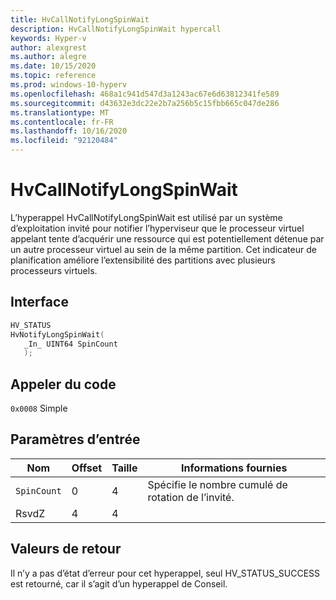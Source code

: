 ```yaml
---
title: HvCallNotifyLongSpinWait
description: HvCallNotifyLongSpinWait hypercall
keywords: Hyper-v
author: alexgrest
ms.author: alegre
ms.date: 10/15/2020
ms.topic: reference
ms.prod: windows-10-hyperv
ms.openlocfilehash: 468a1c941d547d3a1243ac67e6d63812341fe589
ms.sourcegitcommit: d43632e3dc22e2b7a256b5c15fbb665c047de286
ms.translationtype: MT
ms.contentlocale: fr-FR
ms.lasthandoff: 10/16/2020
ms.locfileid: "92120484"
---
```

# <a name="hvcallnotifylongspinwait"></a>HvCallNotifyLongSpinWait

L’hyperappel HvCallNotifyLongSpinWait est utilisé par un système d’exploitation invité pour notifier l’hyperviseur que le processeur virtuel appelant tente d’acquérir une ressource qui est potentiellement détenue par un autre processeur virtuel au sein de la même partition. Cet indicateur de planification améliore l’extensibilité des partitions avec plusieurs processeurs virtuels.

## <a name="interface"></a>Interface

 ```c
HV_STATUS
HvNotifyLongSpinWait(
    _In_ UINT64 SpinCount
    );
 ```

## <a name="call-code"></a>Appeler du code

`0x0008` Simple

## <a name="input-parameters"></a>Paramètres d’entrée

| Nom                    | Offset     | Taille     | Informations fournies                      |
|-------------------------|------------|----------|-------------------------------------------|
| `SpinCount`             | 0          | 4        | Spécifie le nombre cumulé de rotation de l’invité. |
| RsvdZ                   | 4          | 4        |                                           |

## <a name="return-values"></a>Valeurs de retour

Il n’y a pas d’état d’erreur pour cet hyperappel, seul HV_STATUS_SUCCESS est retourné, car il s’agit d’un hyperappel de Conseil.